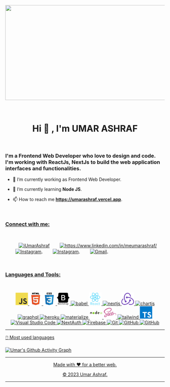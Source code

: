 <p align="center"><img src="https://media.giphy.com/media/dWesBcTLavkZuG35MI/giphy.gif" width="600" height="300"  /></p><br>

<h1 align="center">Hi  👋 , I'm UMAR ASHRAF </h1><br>

<h3 align="left">I'm a Frontend Web Developer who love to design and code. I'm working with ReactJs, NextJs to build the web application interfaces and functionalities.</h3>

- 🔭 I’m currently working as Frontend Web Developer.

- 🌱 I’m currently learning **Node JS**.
- 📫 How to reach me **https://umarashraf.vercel.app**.

<br><h3 align="left" ><u>Connect with me:</u></h3><br>

<p align="left">
&emsp;&emsp;&emsp;<a href="https://twitter.com/meumarashraf" target="blank"><img align="center" src="https://cdn.jsdelivr.net/npm/simple-icons@v3/icons/twitter.svg" alt="iUmarAshraf" height="30" width="40" /></a>&emsp;&emsp;
<a href="https://www.linkedin.com/in/meumarashraf/" target="blank"><img align="center" src="https://cdn.jsdelivr.net/npm/simple-icons@v3/icons/linkedin.svg" alt="https://www.linkedin.com/in/meumarashraf/" height="30" width="40" /></a>&emsp;&emsp;
<a target="_blank" href="https://www.instagram.com/meumarashraf/">
  <img align="center" alt="Instagram" height="30" width="40" src="https://cdn.jsdelivr.net/npm/simple-icons@v3/icons/instagram.svg" />
</a>&emsp;&emsp;
  <a target="_blank" href="https://linktr.ee/meumarashraf">
  <img align="center" alt="Instagram" height="30" width="40" src="https://cdn.jsdelivr.net/npm/simple-icons@8.9.0/icons/linktree.svg" />
</a>&emsp;&emsp;
<a target="_blank" href="mailto:umarashraf7827@gmail.com">
  <img align="center" alt="Gmail" height="30" width="40"
  src="https://cdn.jsdelivr.net/npm/simple-icons@v3/icons/gmail.svg" /> </a>&emsp;
</p><br>

<h3 align="left"><u>Languages and Tools:<u></h3><br>
<p align="center"> <a href="https://developer.mozilla.org/en-US/docs/Web/JavaScript" target="_blank" rel="noreferrer"> <img src="https://raw.githubusercontent.com/devicons/devicon/master/icons/javascript/javascript-original.svg" alt="javascript" width="40" height="40"/> </a> <a href="https://www.w3.org/html/" target="_blank" rel="noreferrer"> <img src="https://raw.githubusercontent.com/devicons/devicon/master/icons/html5/html5-original-wordmark.svg" alt="html5" width="40" height="40"/> </a> <a href="https://www.w3schools.com/css/" target="_blank" rel="noreferrer"> <img src="https://raw.githubusercontent.com/devicons/devicon/master/icons/css3/css3-original-wordmark.svg" alt="css3" width="40" height="40"/> </a> <a href="https://getbootstrap.com" target="_blank" rel="noreferrer"> <img src="https://raw.githubusercontent.com/devicons/devicon/master/icons/bootstrap/bootstrap-plain-wordmark.svg" alt="bootstrap" width="40" height="40"/> </a> <a href="https://babeljs.io/" target="_blank" rel="noreferrer"> <img src="https://www.vectorlogo.zone/logos/babeljs/babeljs-icon.svg" alt="babel" width="40" height="40"/> </a> <a href="https://reactjs.org/" target="_blank" rel="noreferrer"> <img src="https://raw.githubusercontent.com/devicons/devicon/master/icons/react/react-original-wordmark.svg" alt="react" width="40" height="40"/> </a> <a href="https://nextjs.org/" target="_blank" rel="noreferrer"> <img src="https://cdn.worldvectorlogo.com/logos/nextjs-2.svg" alt="nextjs" width="40" height="40"/> </a> <a href="https://redux.js.org" target="_blank" rel="noreferrer"> <img src="https://raw.githubusercontent.com/devicons/devicon/master/icons/redux/redux-original.svg" alt="redux" width="40" height="40"/> </a> <a href="https://www.chartjs.org" target="_blank" rel="noreferrer"> <img src="https://www.chartjs.org/media/logo-title.svg" alt="chartjs" width="40" height="40"/> </a> <a href="https://graphql.org" target="_blank" rel="noreferrer"> <img src="https://www.vectorlogo.zone/logos/graphql/graphql-icon.svg" alt="graphql" width="40" height="40"/> </a> <a href="https://heroku.com" target="_blank" rel="noreferrer"> <img src="https://www.vectorlogo.zone/logos/heroku/heroku-icon.svg" alt="heroku" width="40" height="40"/> </a> <a href="https://materializecss.com/" target="_blank" rel="noreferrer"> <img src="https://raw.githubusercontent.com/prplx/svg-logos/5585531d45d294869c4eaab4d7cf2e9c167710a9/svg/materialize.svg" alt="materialize" width="40" height="40"/> </a> <a href="https://nodejs.org" target="_blank" rel="noreferrer"> <img src="https://raw.githubusercontent.com/devicons/devicon/master/icons/nodejs/nodejs-original-wordmark.svg" alt="nodejs" width="40" height="40"/> </a> <a href="https://sass-lang.com" target="_blank" rel="noreferrer"> <img src="https://raw.githubusercontent.com/devicons/devicon/master/icons/sass/sass-original.svg" alt="sass" width="40" height="40"/> </a> <a href="https://tailwindcss.com/" target="_blank" rel="noreferrer"> <img src="https://www.vectorlogo.zone/logos/tailwindcss/tailwindcss-icon.svg" alt="tailwind" width="40" height="40"/> </a> <a href="https://www.typescriptlang.org/" target="_blank" rel="noreferrer"> <img src="https://raw.githubusercontent.com/devicons/devicon/master/icons/typescript/typescript-original.svg" alt="typescript" width="40" height="40"/> </a> <img title="Visual Studio Code" width=40px" src="https://cdn.jsdelivr.net/gh/devicons/devicon/icons/vscode/vscode-original.svg" />
<img title="NextAuth" width=40px" src="https://next-auth.js.org/img/logo/logo-sm.png"/>
  <img title="Firebase" width=40px" src="https://i.imgur.com/ySmf4g5.png" />                                    <img title="Git" width=40px" src="https://cdn.jsdelivr.net/gh/devicons/devicon/icons/git/git-original.svg" />
  <img title="GitHub" width=40px" src="https://user-images.githubusercontent.com/3369400/139448065-39a229ba-4b06-434b-bc67-616e2ed80c8f.png#gh-light-mode-only" />
  <img title="GitHub" width=40px" src="https://user-images.githubusercontent.com/3369400/139447912-e0f43f33-6d9f-45f8-be46-2df5bbc91289.png#gh-dark-mode-only" /> <hr>

  <summary>🖱️ Most used languages</summary>
  <br>
  <img src="https://github-readme-stats.vercel.app/api/top-langs?username=UmarAxhraf&show_icons=true&locale=en&layout=compact&theme=dark" alt="Umar's Github Activity Graph" />
<hr>
<p align="center">Made with ❤️ for a better web. </p>
<p align="center"> © 2023 Umar Ashraf.</p> <hr>
